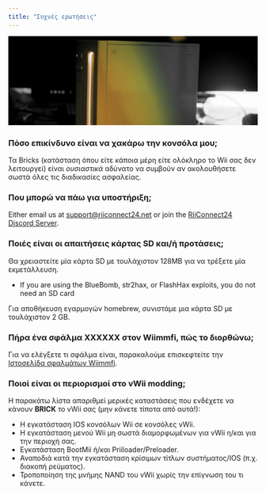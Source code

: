 ```yaml
---
title: "Συχνές ερωτήσεις"
---
```


![RiiConnect24 κίτρινο εικονίδιο Wii](/images/Wii_Yellow_Gray.jpg)

### Πόσο επικίνδυνο είναι να χακάρω την κονσόλα μου;
Τα Bricks (κατάσταση όπου είτε κάποια μέρη είτε ολόκληρο το Wii σας δεν λειτουργεί) είναι *ουσιαστικά* αδύνατο να συμβούν αν ακολουθήσετε σωστά όλες τις διαδικασίες ασφαλείας.

### Που μπορώ να πάω για υποστήριξη;
Either email us at support@riiconnect24.net or join the [RiiConnect24 Discord Server](https://discord.gg/rc24).

### Ποιές είναι οι απαιτήσεις κάρτας SD και/ή προτάσεις;
Θα χρειαστείτε μία κάρτα SD με τουλάχιστον 128ΜΒ για να τρέξετε μία εκμετάλλευση.

- If you are using the BlueBomb, str2hax, or FlashHax exploits, you do not need an SD card

Για αποθήκευση εγαρμογών homebrew, συνιστάμε μια κάρτα SD με τουλάχιστον 2 GB.

### Πήρα ένα σφάλμα XXXXXX στον Wiimmfi, πώς το διορθώνω;
Για να ελέγξετε τι σφάλμα είναι, παρακαλούμε επισκεφτείτε την [Ιστοσελίδα σφαλμάτων Wiimmfi](https://wiimmfi.de/error).

### Ποιοί είναι οι περιορισμοί στο vWii modding;
Η παρακάτω λίστα απαριθμεί μερικές καταστάσεις που ενδέχετε να κάνουν **BRICK** το vWii σας (μην κάνετε τίποτα από αυτά!):
* Η εγκατάσταση IOS κονσόλων Wii σε κονσόλες vWii.
* Η εγκατάσταση μενού Wii μη σωστά διαμορφωμένων για vWii η/και για την περιοχή σας.
* Εγκατάσταση BootMii ή/και Priiloader/Preloader.
* Αναποδιά κατά την εγκατάσταση κρίσιμων τίτλων συστήματος/IOS (π.χ. διακοπή ρεύματος).
* Τροποποίηση της μνήμης NAND του vWii χωρίς την επίγνωση του τι κάνετε.
